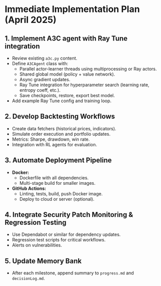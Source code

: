 # Immediate Implementation Plan (April 2025)

## 1. Implement A3C agent with Ray Tune integration
- Review existing `a3c.py` content.
- Define `A3CAgent` class with:
  - Parallel actor-learner threads using multiprocessing or Ray actors.
  - Shared global model (policy + value network).
  - Async gradient updates.
  - Ray Tune integration for hyperparameter search (learning rate, entropy coeff, etc.).
  - Save checkpoints, restore, export best model.
- Add example Ray Tune config and training loop.

## 2. Develop Backtesting Workflows
- Create data fetchers (historical prices, indicators).
- Simulate order execution and portfolio updates.
- Metrics: Sharpe, drawdown, win rate.
- Integration with RL agents for evaluation.

## 3. Automate Deployment Pipeline
- **Docker:**
  - Dockerfile with all dependencies.
  - Multi-stage build for smaller images.
- **GitHub Actions:**
  - Linting, tests, build, push Docker image.
  - Deploy to cloud or server (optional).

## 4. Integrate Security Patch Monitoring & Regression Testing
- Use Dependabot or similar for dependency updates.
- Regression test scripts for critical workflows.
- Alerts on vulnerabilities.

## 5. Update Memory Bank
- After each milestone, append summary to `progress.md` and `decisionLog.md`.